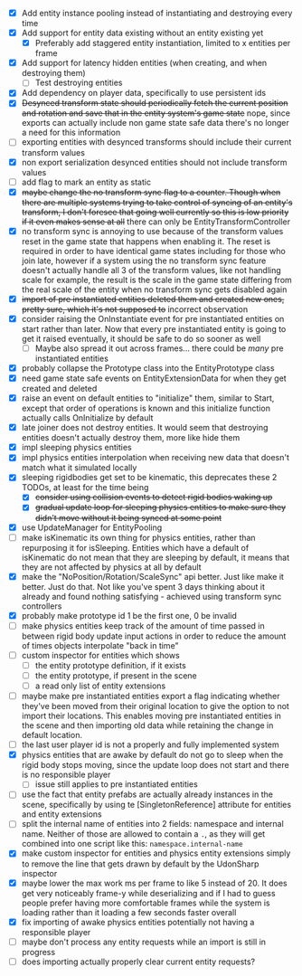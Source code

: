 
- [x] Add entity instance pooling instead of instantiating and destroying every time
- [x] Add support for entity data existing without an entity existing yet
  - [x] Preferably add staggered entity instantiation, limited to x entities per frame
- [x] Add support for latency hidden entities (when creating, and when destroying them)
  - [ ] Test destroying entities
- [x] Add dependency on player data, specifically to use persistent ids
- [x] ~~Desynced transform state should periodically fetch the current position and rotation and save that in the entity system's game state~~ nope, since exports can actually include non game state safe data there's no longer a need for this information
- [ ] exporting entities with desynced transforms should include their current transform values
- [x] non export serialization desynced entities should not include transform values
- [ ] add flag to mark an entity as static
- [x] ~~maybe change the no transform sync flag to a counter. Though when there are multiple systems trying to take control of syncing of an entity's transform, I don't foresee that going well currently so this is low priority if it even makes sense at all~~ there can only be EntityTransformController
- [x] no transform sync is annoying to use because of the transform values reset in the game state that happens when enabling it. The reset is required in order to have identical game states including for those who join late, however if a system using the no transform sync feature doesn't actually handle all 3 of the transform values, like not handling scale for example, the result is the scale in the game state differing from the real scale of the entity when no transform sync gets disabled again
- [x] ~~import of pre instantiated entities deleted them and created new ones, pretty sure, which it's not supposed to~~ incorrect observation
- [x] consider raising the OnInstantiate event for pre instantiated entities on start rather than later. Now that every pre instantiated entity is going to get it raised eventually, it should be safe to do so sooner as well
  - [ ] Maybe also spread it out across frames... there could be _many_ pre instantiated entities
- [x] probably collapse the Prototype class into the EntityPrototype class
- [x] need game state safe events on EntityExtensionData for when they get created and deleted
- [x] raise an event on default entities to "initialize" them, similar to Start, except that order of operations is known and this initialize function actually calls OnInitialize by default
- [x] late joiner does not destroy entities. It would seem that destroying entities doesn't actually destroy them, more like hide them
- [x] impl sleeping physics entities
- [x] impl physics entities interpolation when receiving new data that doesn't match what it simulated locally
- [x] sleeping rigidbodies get set to be kinematic, this deprecates these 2 TODOs, at least for the time being
  - [x] ~~consider using collision events to detect rigid bodies waking up~~
  - [x] ~~gradual update loop for sleeping physics entities to make sure they didn't move without it being synced at some point~~
- [x] use UpdateManager for EntityPooling
- [ ] make isKinematic its own thing for physics entities, rather than repurposing it for isSleeping. Entities which have a default of isKinematic do not mean that they are sleeping by default, it means that they are not affected by physics at all by default
- [x] make the "NoPosition/Rotation/ScaleSync" api better. Just like make it better. Just do that. Not like you've spent 3 days thinking about it already and found nothing satisfying - achieved using transform sync controllers
- [x] probably make prototype id 1 be the first one, 0 be invalid
- [ ] make physics entities keep track of the amount of time passed in between rigid body update input actions in order to reduce the amount of times objects interpolate "back in time"
- [ ] custom inspector for entities which shows
  - [ ] the entity prototype definition, if it exists
  - [ ] the entity prototype, if present in the scene
  - [ ] a read only list of entity extensions
- [ ] maybe make pre instantiated entities export a flag indicating whether they've been moved from their original location to give the option to not import their locations. This enables moving pre instantiated entities in the scene and then importing old data while retaining the change in default location.
- [ ] the last user player id is not a properly and fully implemented system
- [x] physics entities that are awake by default do not go to sleep when the rigid body stops moving, since the update loop does not start and there is no responsible player
  - [ ] issue still applies to pre instantiated entities
- [ ] use the fact that entity prefabs are actually already instances in the scene, specifically by using te \[SingletonReference\] attribute for entities and entity extensions
- [ ] split the internal name of entities into 2 fields: namespace and internal name. Neither of those are allowed to contain a `.`, as they will get combined into one script like this: `namespace.internal-name`
- [x] make custom inspector for entities and physics entity extensions simply to remove the line that gets drawn by default by the UdonSharp inspector
- [x] maybe lower the max work ms per frame to like 5 instead of 20. It does get very noticeably frame-y while deserializing and if I had to guess people prefer having more comfortable frames while the system is loading rather than it loading a few seconds faster overall
- [x] fix importing of awake physics entities potentially not having a responsible player
- [ ] maybe don't process any entity requests while an import is still in progress
- [ ] does importing actually properly clear current entity requests?
